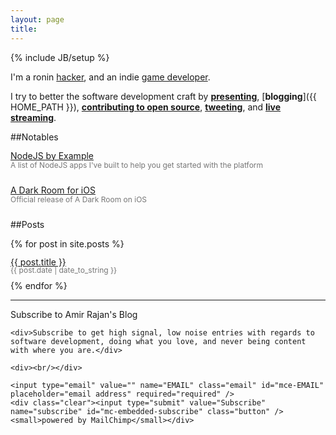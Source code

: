 ```yaml
---
layout: page
title:
---
```

{% include JB/setup %}

I'm a ronin <a href="http://www.paulgraham.com/hp.html">hacker</a>, and an indie <a href="https://itunes.apple.com/us/artist/amirali-rajan/id736683064">game developer</a>.<br />

I try to better the software development craft by [**presenting**](/about/), [**blogging**]({{ HOME_PATH }}), [**contributing to open source**](http://github.com/amirrajan), [**tweeting**](http://twitter.com/amirrajan), and [**live streaming**](/screencasts/).

##Notables

<div style="line-height: 15px; padding-bottom: 10px">
  <a href="{{ BASE_PATH }}/nodejs-by-example">NodeJS by Example</a>
  <br style="padding: 5px"/>
  <span style="color: #767676; font-size: 12px">A list of NodeJS apps I've built to help you get started with the platform</span>
</div>
<div style="line-height: 15px; padding-bottom: 10px"><br/>
  <a href="{{ BASE_PATH }}/a-dark-room">A Dark Room for iOS</a>
  <br style="padding: 5px"/>
  <span style="color: #767676; font-size: 12px">Official release of A Dark Room on iOS</span>
</div>

##Posts

{% for post in site.posts %}
  <div style="line-height: 13px; padding-bottom: 10px">
    <a href="{{ BASE_PATH }}{{ post.url }}">{{ post.title }}</a><br/>
    <span style="color: #767676; font-size: 12px">{{ post.date | date_to_string }}</span>
  </div>
{% endfor %}

<hr /> <!-- put next entry above this line -->

<link href="//cdn-images.mailchimp.com/embedcode/slim-081711.css" rel="stylesheet" type="text/css"/>

<div id="mc_embed_signup">
  <form action="http://amirrajan.us8.list-manage.com/subscribe/post?u=61936e0179df5da623ee7cdb7&amp;id=f44fb947df"
      method="post" id="mc-embedded-subscribe-form" name="mc-embedded-subscribe-form" class="validate" target="_blank" novalidate="novalidate">
    <label for="mce-EMAIL">Subscribe to Amir Rajan's Blog</label>

    <div>Subscribe to get high signal, low noise entries with regards to software development, doing what you love, and never being content with where you are.</div>

    <div><br/></div>

    <input type="email" value="" name="EMAIL" class="email" id="mce-EMAIL" placeholder="email address" required="required" />
    <div class="clear"><input type="submit" value="Subscribe" name="subscribe" id="mc-embedded-subscribe" class="button" /> <small>powered by MailChimp</small></div>
  </form>
</div>
